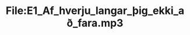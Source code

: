 ---
title: File:E1_Af_hverju_langar_þig_ekki_að_fara.mp3
recording of: Af hverju langar þig ekki að fara?
reading speed: slow
speaker: E
license: CC0
---